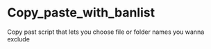 # Copy_paste_with_banlist
Copy past script that lets you choose file or folder names you wanna exclude
